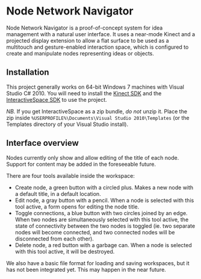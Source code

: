 # Node Network Navigator

Node Network Navigator is a proof-of-concept system for idea management with a
natural user interface. It uses a near-mode Kinect and a projected display
extension to allow a flat surface to be used as a multitouch and gesture-enabled
interaction space, which is configured to create and manipulate nodes
representing ideas or objects.

## Installation

This project generally works on 64-bit Windows 7 machines with Visual Studio C#
2010. You will need to install the
[Kinect SDK](http://www.microsoft.com/en-us/kinectforwindows/develop/developer-downloads.aspx)
and the
[InteractiveSpace SDK](https://github.com/DCog-HCI-UCSD/InteractiveSpaceEngine)
to use the project.

*NB.* If you get InteractiveSpace as a zip bundle, *do not* unzip it. Place the
zip inside `%USERPROFILE%\Documents\Visual Studio 2010\Templates` (or the
Templates directory of your Visual Studio install).

## Interface overview

Nodes currently only show and allow editing of the title of each node. Support
for content may be added in the foreseeable future.

There are four tools available inside the workspace:
* Create node, a green button with a circled plus. Makes a new node with a
default title, in a default location.
* Edit node, a gray button with a pencil. When a node is selected with this
tool active, a form opens for editing the node title.
* Toggle connections, a blue button with two circles joined by an edge. When
two nodes are simultaneously selected with this tool active, the state of
connectivity between the two nodes is toggled (ie. two separate nodes will
become connected, and two connected nodes will be disconnected from each other).
* Delete node, a red button with a garbage can. When a node is selected with
this tool active, it will be destroyed.

We also have a basic file format for loading and saving workspaces, but it has
not been integrated yet. This may happen in the near future.
